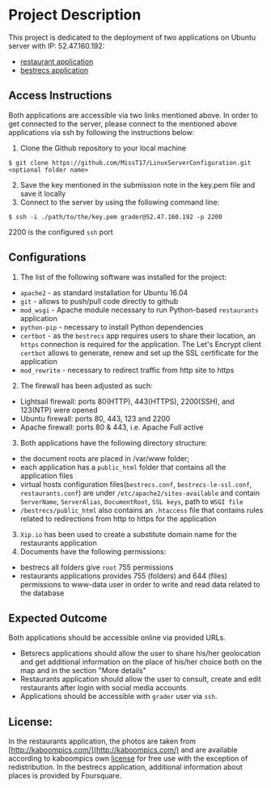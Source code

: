 # Project Description
This project is dedicated to the deployment of two applications on Ubuntu server with IP: 52.47.160.192:
- [restaurant application](http://restaurants.52.47.160.192.xip.io) 
- [bestrecs application](https://bestrecs.miss-t.ch)

## Access Instructions
Both applications are accessible via two links mentioned above. In order to get connected to the server, please connect to the mentioned above applications via ssh by following the instructions below:
1. Clone the Github repository to your local machine
```
$ git clone https://github.com/MissT17/LinuxServerConfiguration.git <optional folder name>
``` 
2. Save the key mentioned in the submission note in the key.pem file and save it locally
3. Connect to the server by using the following command line:
```
$ ssh -i ./path/to/the/key.pem grader@52.47.160.192 -p 2200
``` 
2200 is the configured `ssh` port


## Configurations
1. The list of the following software was installed for the project:
- `apache2` - as standard installation for Ubuntu 16.04
- `git` - allows to push/pull code directly to github
- `mod_wsgi` - Apache module necessary to run Python-based `restaurants` application 
- `python-pip` - necessary to install Python dependencies
- `certbot` - as the `bestrecs` app requires users to share their location, an `https` connection is required for the application. The Let's Encrypt client `certbot` allows to generate, renew and set up the SSL certificate for the application
- `mod_rewrite` - necessary to redirect traffic from http site to https
2. The firewall has been adjusted as such:
- Lightsail firewall: ports 80(HTTP), 443(HTTPS), 2200(SSH), and 123(NTP) were opened
- Ubuntu firewall: ports 80, 443, 123 and 2200
- Apache firewall: ports 80 & 443, i.e. Apache Full active
3. Both applications have the following directory structure:
- the document roots are placed in /var/www folder;
- each application has a `public_html` folder that contains all the application files
- virtual hosts configuration files(`bestrecs.conf`, `bestrecs-le-ssl.conf`, `restaurants.conf`) are under `/etc/apache2/sites-available` and contain `ServerName`, `ServerAlias`, `DocumentRoot`, `SSL keys`, path to `WSGI file`
- `/bestrecs/public_html` also contains an `.htaccess` file that contains rules related to redirections from http to https for the application 
3. `Xip.io` has been used to create a substitute domain name for the restaurants application
4. Documents have the following permissions:
- bestrecs all folders give `root` 755 permissions
- restaurants applications provides 755 (folders) and 644 (files) permissions to www-data user in order to write and read data related to the database 


## Expected Outcome
Both applications should be accessible online via provided URLs.
- Betsrecs applications should allow the user to share his/her geolocation and get additional information on the place of his/her choice both on the map and in the section "More details"
- Restaurants application should allow the user to consult, create and edit restaurants after login with social media accounts. 
- Applications should be accessible with `grader` user via `ssh`. 

## License:
In the restaurants application, the photos are taken from [http://kaboompics.com/](http://kaboompics.com/) and are available according to kaboompics own [license](https://kaboompics.com/page/license-and-faq) for free use with the exception of redistribution.
In the bestrecs application, additional information about places is provided by Foursquare.